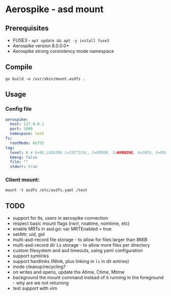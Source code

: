# Aerospike - asd mount

## Prerequisites

* FUSE3 - `apt update && apt -y install fuse3`
* Aerospike version 8.0.0.0+
* Aerospike strong consistency mode namespace

## Compile

```
go build -o /usr/sbin/mount.asdfs .
```

## Usage

### Config file

```yaml
aerospike:
  host: 127.0.0.1
  port: 3000
  namespace: test
fs:
  rootMode: 0o755
log:
  level: 6 # 0=NO_LOGGING 1=CRITICAL, 2=ERROR, 3=WARNING, 4=INFO, 5=DEBUG, 6=DETAIL
  kmesg: false
  file: ""
  stderr: true
```

### Client mount:
```
mount -t asdfs /etc/asdfs.yaml /test
```

## TODO

* support for tls, users in aerospike connection
* respect basic mount flags (rw/r, noatime, nomtime, etc)
* enable MRTs in asd.go: var MRTEnabled = true
* setAttr, uid, gid
* multi-asd-record file storage - to allow for files larger than 8MiB
* multi-asd-record dir Ls storage - to allow more files per directory
* custom filesystem and asd timeouts, using yaml configuration
* support symlinks
* support hardlinks (Nlink, plus linking in `ls` in dir entries)
* inode cleanup/recycling?
* on writes and opens, update the Atime, Ctime, Mtime
* background the mount command instead of it running in the foreground - why are we not returning
* test support with vim
